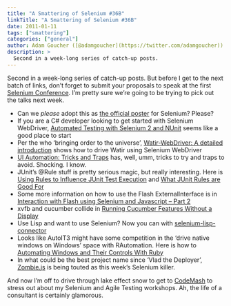 ```yaml
---
title: "A Smattering of Selenium #36B"
linkTitle: "A Smattering of Selenium #36B"
date: 2011-01-11
tags: ["smattering"]
categories: ["general"]
author: Adam Goucher ([@adamgoucher](https://twitter.com/adamgoucher))
description: >
  Second in a week-long series of catch-up posts.
---
```


Second in a week-long series of catch-up posts. But before I get to the next batch of links, don’t forget to submit your proposals to speak at the first [Selenium Conference](http://www.seleniumconf.com/). I’m pretty sure we’re going to be trying to pick out the talks next week.

*   Can we _please_ adopt this as [the official poster](http://www.geneticanomaly.com/RPG-Motivational/slides/lawfulevil.html) for Selenium? Please?
*   If you are a C# developer looking to get started with Selenium WebDriver, [Automated Testing with Selenium 2 and NUnit](http://deanhume.com/Home/BlogPost/automated-testing-with-selenium-2-and-nunit/47) seems like a good place to start
*   Per the who ‘bringing order to the universe’, [Watir-WebDriver: A detailed introduction](http://watirmelon.com/2010/12/14/watir-webdriver-a-detailed-introduction/) shows how to drive Watir using Selenium WebDriver
*   [UI Automation: Tricks and Traps](http://www.mathpirate.net/log/2009/12/23/ui-automation-tricks-and-traps/) has, well, umm, tricks to try and traps to avoid. Shocking. I know.
*   JUnit’s @Rule stuff is pretty serious magic, but really interesting. Here is [Using Rules to Influence JUnit Test Execution](http://cwd.dhemery.com/2010/12/junit-rules/) and [What JUnit Rules are Good For](http://cwd.dhemery.com/2011/01/what-junit-rules-are-good-for/)
*   Some more information on how to use the Flash ExternalInterface is in [Interaction with Flash using Selenium and Javascript – Part 2](http://blog.browsermob.com/2010/12/interaction-with-flash-using-selenium-and-javascript-–-part-2/)
*   xvfb and cucumber collide in [Running Cucumber Features Without a Display](http://www.sarahmei.com/blog/2010/12/17/cucumber-without-a-display/)
*   Use Lisp and want to use Selenium? Now you can with [selenium-lisp-connector](https://github.com/asdr/selenium-lisp-connector)
*   Looks like AutoIT3 might have some competition in the ‘drive native windows on Windows’ space with RAutomation. Here is how to [Automating Windows and Their Controls With Ruby](http://www.itreallymatters.net/post/2352350743/automating-windows-and-their-controls-with-ruby)
*   In what could be the best project name since ‘Vlad the Deployer’, [Zombie.js](http://zombie.labnotes.org/) is being touted as this week’s Selenium killer.

And now I’m off to drive through lake effect snow to get to [CodeMash](http://codemash.org) to stress out about my Selenium and Agile Testing workshops. Ah, the life of a consultant is certainly glamorous.